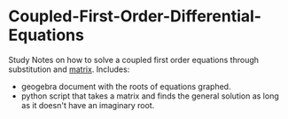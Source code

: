 # Coupled-First-Order-Differential-Equations
Study Notes on how to solve a coupled first order equations through substitution and [matrix](https://people.maths.bris.ac.uk/~maajh/ODEs/chap4.pdf). Includes:

- geogebra document with the roots of equations graphed.
- python script that takes a matrix and finds the general solution as long as it doesn't have an imaginary root.

